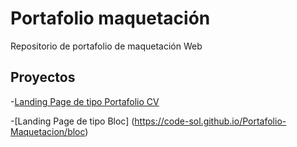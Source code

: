 # Portafolio maquetación

Repositorio de portafolio de maquetación Web

## Proyectos

-[Landing Page de tipo Portafolio CV](https://code-sol.github.io/Portafolio-Maquetacion/cv)

-[Landing Page de tipo Bloc] (https://code-sol.github.io/Portafolio-Maquetacion/bloc)

